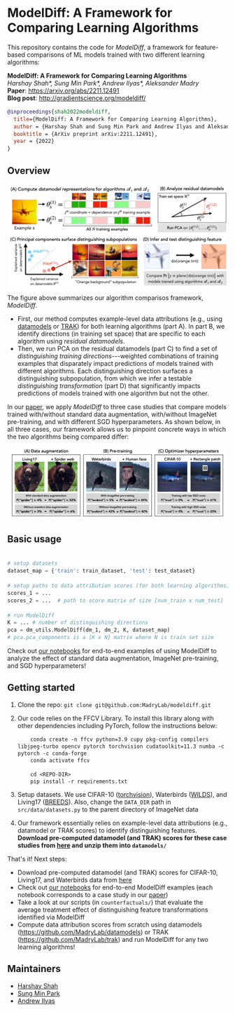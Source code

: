 <h1>ModelDiff: A Framework for Comparing Learning Algorithms</h1>

This repository contains the code for *ModelDiff*, a framework for feature-based comparisons of ML models trained with two different learning algorithms:

**ModelDiff: A Framework for Comparing Learning Algorithms** <br>
*Harshay Shah\*, Sung Min Park\*, Andrew Ilyas\*, Aleksander Madry* <br>
**Paper**: https://arxiv.org/abs/2211.12491 <br>
**Blog post**: http://gradientscience.org/modeldiff/

```bibtex
@inproceedings{shah2022modeldiff,
  title={ModelDiff: A Framework for Comparing Learning Algorithms},
  author = {Harshay Shah and Sung Min Park and Andrew Ilyas and Aleksander Madry},
  booktitle = {ArXiv preprint arXiv:2211.12491},
  year = {2022}
}
```

## Overview
<p align='center'><img src="static/visual_summary.png"/></p>

The figure above summarizes our algorithm comparisos framework, *ModelDiff*.
- First, our method computes example-level data attributions (e.g., using [datamodels](https://gradientscience.org/datamodels-1/) or [TRAK](http://gradientscience.org/trak/)) for both learning algorithms (part A). In part B, we identify directions (in training set space) that are specific to each algorithm using *residual datamodels*.
- Then, we run PCA on the residual datamodels (part C) to find a set of *distinguishing training directions*---weighted combinations of training examples that disparately impact predictions of models trained with different algorithms. Each distinguishing direction surfaces a distinguishing subpopulation, from which we infer a testable *distinguishing transformation* (part D) that significantly impacts predictions of models trained with one algorithm but not the other.

In our [paper](https://arxiv.org/abs/2211.12491), we apply *ModelDiff* to three case studies that compare models trained with/without standard data augmentation, with/without ImageNet pre-training, and with different SGD hyperparameters. As shown below, in all three cases, our framework allows us to pinpoint concrete ways in which the two algorithms being compared differ:

<p align='center'>
        <img src="static/case_studies.jpg"/>
</p>


## Basic usage

```python

# setup datasets
dataset_map = {'train': train_dataset, 'test': test_dataset}

# setup paths to data attribution scores (for both learning algorithms)
scores_1 = ...
scores_2 = ...  # path to score matrix of size [num_train x num_test] 

# run ModelDiff  
K = ... # number of distinguishing directions 
pca = dm_utils.ModelDiff(dm_1, dm_2, K, dataset_map)
# pca.pca_components is a [K x N] matrix where N is train set size
```

Check out [our notebooks](https://github.com/MadryLab/modeldiff/tree/master/analysis) for end-to-end examples of using ModelDiff to analyze the effect of standard data augmentation, ImageNet pre-training, and SGD hyperparameters! 

## Getting started

1. Clone the repo: `git clone git@github.com:MadryLab/modeldiff.git`

2. Our code relies on the FFCV Library. To install this library along with other dependencies including PyTorch, follow the instructions below:
    ```
        conda create -n ffcv python=3.9 cupy pkg-config compilers libjpeg-turbo opencv pytorch torchvision cudatoolkit=11.3 numba -c pytorch -c conda-forge
        conda activate ffcv

        cd <REPO-DIR>
        pip install -r requirements.txt
    ```

3. Setup datasets. We use CIFAR-10 ([torchvision](https://pytorch.org/vision/stable/generated/torchvision.datasets.CIFAR10.html)), Waterbirds ([WILDS](https://github.com/p-lambda/wilds)), and Living17 ([BREEDS](https://github.com/MadryLab/BREEDS-Benchmarks)). Also, change the `DATA_DIR` path in `src/data/datasets.py` to the parent directory of ImageNet data

4. Our framework essentially relies on example-level data attributions (e.g., datamodel or TRAK scores) to identify distinguishing features. **Download pre-computed datamodel (and TRAK) scores for these case studies from [here](https://www.dropbox.com/s/9ohxrrba8wb2piv/datamodels.zip?dl=0) and unzip them into  `datamodels/`**

That's it! Next steps: 
- Download pre-computed datamodel (and TRAK) scores for CIFAR-10, Living17, and Waterbirds data from [here](https://www.dropbox.com/s/9ohxrrba8wb2piv/datamodels.zip?dl=0)
- Check out [our notebooks](https://github.com/MadryLab/modeldiff/tree/master/analysis) for end-to-end ModelDiff examples (each notebook corresponds to a case study in our [paper](https://arxiv.org/abs/2211.12491))
- Take a look at our scripts (in `counterfactuals/`) that evaluate the average treatment effect of distinguishing feature transformations identified via ModelDiff
- Compute data attribution scores from scratch using datamodels (https://github.com/MadryLab/datamodels) or TRAK (https://github.com/MadryLab/trak) and run ModelDiff for any two learning algorithms!


## Maintainers

* [Harshay Shah](https://twitter.com/harshays_)
* [Sung Min Park](https://twitter.com/smsampark)
* [Andrew Ilyas](https://twitter.com/andrew_ilyas)
